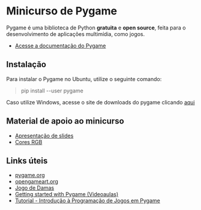 # Minicurso de Pygame

Pygame é uma biblioteca de Python **gratuita** e **open source**, feita para o desenvolvimento de aplicações multimídia, como jogos.

- [Acesse a documentação do Pygame](https://www.pygame.org/docs/ "Documentação do Pygame")

## Instalação

Para instalar o Pygame no Ubuntu, utilize o seguinte comando:

> pip install --user pygame

Caso utilize Windows, acesse o site de downloads do pygame clicando [aqui](https://www.pygame.org/download.shtml)

## Material de apoio ao minicurso

- [Apresentação de slides](https://docs.google.com/presentation/d/1OFN30ifE1eKv399Hggi4E3PZsleDuPu2Sopk2hd9P78/edit?usp=sharing)
- [Cores RGB](https://htmlcolorcodes.com/color-picker/)

## Links úteis

- [pygame.org](https://www.pygame.org/)
- [opengameart.org](https://opengameart.org/)
- [Jogo de Damas](https://github.com/LukeHxH/mp_damas)
- [Getting started with Pygame (Videoaulas)](https://www.youtube.com/watch?v=VO8rTszcW4s)
- [Tutorial - Introdução à Programação de Jogos em Pygame](https://old.gustavobarbieri.com.br/jogos/jogo/doc/)